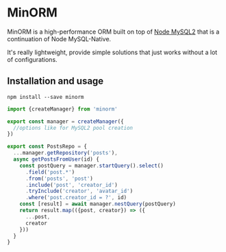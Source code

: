 # MinORM

MinORM is a high-performance ORM built on top of [Node MySQL2](https://github.com/sidorares/node-mysql2)
that is a continuation of Node MySQL-Native.

It's really lightweight, provide simple solutions that just works without a lot of configurations.

## Installation and usage

```npm install --save minorm```

```js
import {createManager} from 'minorm'

export const manager = createManager({
  //options like for MySQL2 pool creation
})

export const PostsRepo = {
  ...manager.getRepository('posts'),
  async getPostsFromUser(id) {
    const postQuery = manager.startQuery().select()
      .field('post.*')
      .from('posts', 'post')
      .include('post', 'creator_id')
      .tryInclude('creator', 'avatar_id')
      .where('post.creator_id = ?', id)
    const [result] = await manager.nestQuery(postQuery)
    return result.map(({post, creator}) => ({
      ...post,
      creator
    }))
  }
}
```
